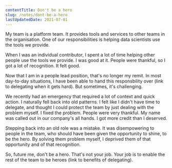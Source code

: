 ```yaml
---
contentTitle: Don't be a hero
slug: /notes/dont-be-a-hero
lastUpdatedDate: 2021-07-01
---
```


My team is a platform team. It provides tools and services to other teams in the organisation. One of our responsibilities is helping data scientists use the tools we provide.

When I was an individual contributor, I spent a lot of time helping other people use the tools we provide. I was good at it. People were thankful, so I got a lot of recognition. It felt good.

Now that I am in a people lead position, that's no longer my remit. In most day-to-day situations, I have been able to hand this responsbility over (link to delegating when it gets hard). But sometimes, it's challenging.

We recently had an emergency that required a lot of context and quick action. I naturally fell back into old patterns. I felt like I didn't have time to delegate, and thought I could protect the team by just dealing with the problem myself. I fixed the problem. People were very thankful. My name was called out in our company's all hands. I got more credit than I deserved.

Stepping back into an old role was a mistake. It was disempowering to people in the team, who should have been given the opportunity to shine, to be the hero. By solving them problem myself, I deprived them of that opportunity and of that recognition.

So, future me, don't be a hero. That's not your job. Your job is to enable the rest of the team to be heroes (link to benefits of delegating).

